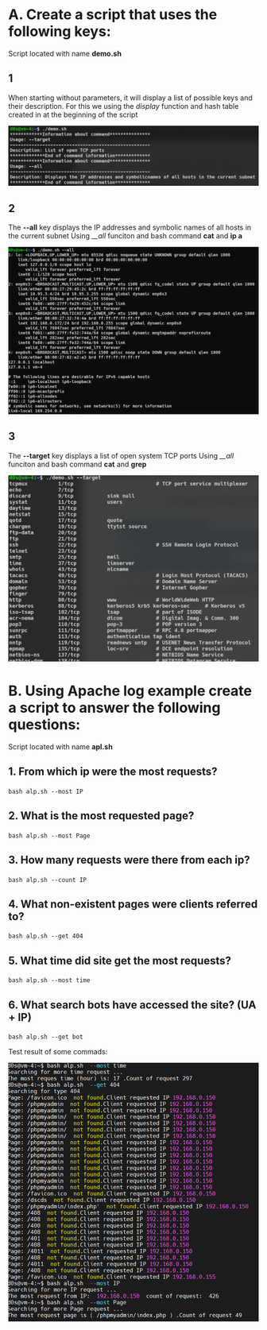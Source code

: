 # A. Create a script that uses the following keys:

Script located with name **demo.sh**

## 1 
When starting without parameters, it will display a list of possible keys and their description.
For this we using the *display* function and hash table created in at the beginning of the script

![none](images/Screenshot_1.png)

## 2

The **--all** key displays the IP addresses and symbolic names of all hosts in the current subnet
Using *__all* funciton and bash command **cat** and **ip a**  

![--all](images/Screenshot_2.png)

## 3 

The **--target** key displays a list of open system TCP ports
Using *__all* funciton and bash command **cat** and **grep**  

![--target ](images/Screenshot_3.png)


# B. Using Apache log example create a script to answer the following questions:

Script located with name **apl.sh**


## 1. From which ip were the most requests?

`bash alp.sh --most IP`

## 2. What is the most requested page?

`bash alp.sh --most Page`

## 3. How many requests were there from each ip?

`bash alp.sh --count IP`

## 4. What non-existent pages were clients referred to?

`bash alp.sh --get 404`

## 5. What time did site get the most requests?

`bash alp.sh --most time`

## 6. What search bots have accessed the site? (UA + IP)

`bash alp.sh --get bot`

Test result of some commads:

![--target ](images/Screenshot_4.png)